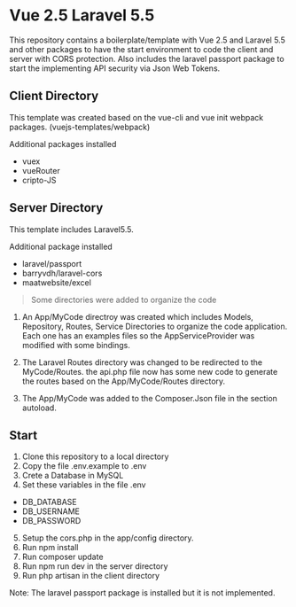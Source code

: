 # Vue 2.5 Laravel 5.5
This repository contains a boilerplate/template with Vue 2.5 and Laravel 5.5 and other packages to have the start environment to code the client and server with CORS protection. Also includes the laravel passport package to start the implementing API security via Json Web Tokens.
## Client Directory
This template was created based on the vue-cli and vue init webpack packages. (vuejs-templates/webpack)

Additional packages installed 
- vuex
- vueRouter
- cripto-JS

## Server Directory
This template includes Laravel5.5.

Additional package installed 
- laravel/passport
- barryvdh/laravel-cors
- maatwebsite/excel


>Some directories were added to organize the code
1. An App/MyCode directroy was created which includes Models, Repository, Routes, Service Directories to organize the code application. Each one has an examples files so the AppServiceProvider was modified with some bindings.

2. The Laravel Routes directory was changed to be redirected to the MyCode/Routes. the api.php file now has some new code to generate the routes based on the App/MyCode/Routes directory.

3. The App/MyCode was added to the Composer.Json file in the section autoload.

## Start
1. Clone this repository to a local directory
2. Copy the file .env.example to .env
3. Crete a Database in MySQL
4. Set these variables in the file .env
- DB_DATABASE 
- DB_USERNAME 
- DB_PASSWORD
5. Setup the cors.php in the app/config directory.
6. Run npm install
7. Run composer update
8. Run npm run dev in the server directory
9. Run php artisan in the client directory


Note: The laravel passport package is installed but it is not implemented.


